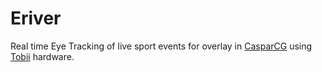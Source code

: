 Eriver
===========

Real time Eye Tracking of live sport events for overlay in [CasparCG][1] using [Tobii][2] hardware.

[1]: http://www.casparcg.com/
[2]: http://www.tobii.com/

